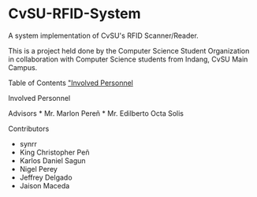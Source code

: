 # CvSU-RFID-System
A system implementation of CvSU's RFID Scanner/Reader.

This is a project held done by the Computer Science Student Organization in collaboration with Computer Science students from Indang, CvSU Main Campus.

Table of Contents
<a href="#advisor-section">"Involved Personnel</a>

Involved Personnel

<div id="advisor-section">Advisors</a>
  * Mr. Marlon Pere&ntilde;
  * Mr. Edilberto Octa Solis

Contributors
  * synrr
  * King Christopher Pe&ntilde;
  * Karlos Daniel Sagun
  * Nigel Perey
  * Jeffrey Delgado
  * Jaison Maceda
